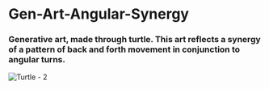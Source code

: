 # Gen-Art-Angular-Synergy
### Generative art, made through turtle. This art reflects a synergy of a pattern of back and forth movement in conjunction to angular turns.
![Turtle - 2](https://user-images.githubusercontent.com/64707681/189496773-1b303a7e-fc8b-41d0-8add-de1ac344013e.gif)
